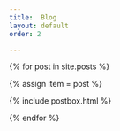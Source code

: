 ```yaml
---
title:  Blog
layout: default
order: 2

---
```


{% for post in site.posts %}

{% assign item = post %}

{% include postbox.html %}

{% endfor %}



